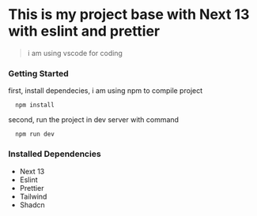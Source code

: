 # This is my project base with Next 13 with eslint and prettier
> i am using vscode for coding

### Getting Started

first, install dependecies, i am using npm to compile project

```
  npm install
```

second, run the project in dev server with command

```
  npm run dev
```

### Installed Dependencies

- Next 13
- Eslint
- Prettier
- Tailwind
- Shadcn